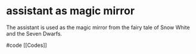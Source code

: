 # assistant as magic mirror
The assistant is used as the magic mirror from the fairy tale of Snow White and the Seven Dwarfs.

#code [[Codes]] 